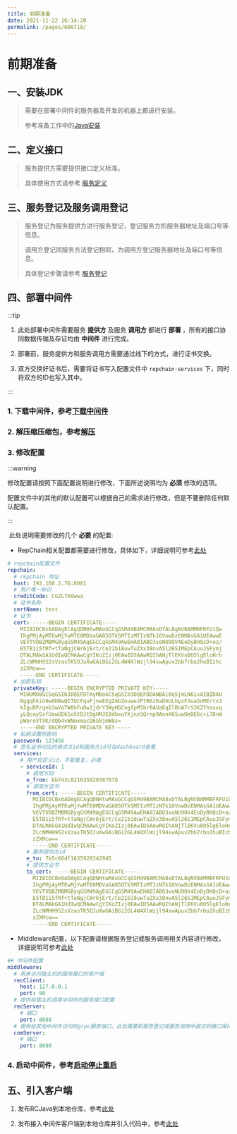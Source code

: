 ```yaml
---
title: 前期准备
date: 2021-11-22 16:14:20
permalink: /pages/600718/
---
```


# 前期准备

## 一、安装JDK

> 需要在部署中间件的服务器及开发的机器上都进行安装。
>
> 参考准备工作中的[Java安装](/pages/d07be6/#_1-java-1-8-必须)

## 二、定义接口

> 服务提供方需要提供接口定义标准。
> 
> 具体使用方式请参考 [服务定义](/pages/a190e6/)

## 三、服务登记及服务调用登记

> 服务登记为服务提供方进行服务登记，登记服务方的服务器地址及端口号等信息。
> 
> 调用方登记同服务方法登记相同，为调用方登记服务器地址及端口号等信息。
> 
> 具体登记步骤请参考 [服务登记](/pages/99c155/)

## 四、部署中间件

:::tip

1. 此处部署中间件需要服务 **提供方** 及服务 **调用方** 都进行 **部署** ，所有的接口协同数据传输及存证均由 **中间件** 进行完成。

2. 部署前，服务提供方和服务调用方需要通过线下的方式，进行证书交换。

3. 双方交换好证书后，需要将证书写入配置文件中 `repchain-services` 下，同时将双方的ID也写入其中。

:::

### 1. 下载中间件，参考[下载中间件](/pages/8237f3/#二、下载中间件)
### 2. 解压缩压缩包，参考[解压](/pages/8237f3/#三、解压)
### 3.  修改配置

:::warning

修改配置请按照下面配置说明进行修改，下面所述说明均为 **必须** 修改的选项。

配置文件中的其他的默认配置可以根据自己的需求进行修改，但是不要删除任何默认配置。

:::

​	此处说明需要修改的几个 **必要** 的配置:

* RepChain相关配置都需要进行修改，具体如下，详细说明可参考[此处](/pages/485cb8/#_1-repchain)

```yaml
# repchain配置文件
repchain:
  # repchain 地址
  host: 192.168.2.76:8081
  # 用户唯一标识
  creditCode: CGZL7XOwwa
  # 证书名称
  certName: test
  # 证书
  cert: -----BEGIN CERTIFICATE-----
    MIIBIDCBx6ADAgECAgQDNHtwMAoGCCqGSM49BAMCMA8xDTALBgNVBAMMBFRFU1Qw
    IhgPMjAyMTEwMjYwMTE0MDVaGA85OTk5MTIzMTIzNTk1OVowDzENMAsGA1UEAwwE
    VEVTVDBZMBMGByqGSM49AgEGCCqGSM49AwEHA0IABO3voNU9OV4EoDyBHQcD+az/
    E5TB1i5fRf+tTaNgjCWr6jErt/Ce21b18uwTuZXx38nvA5l26S1MEpCAuuJSFymj
    DTALMAkGA1UdIwQCMAAwCgYIKoZIzj0EAwIDSAAwRQIhANjTlEKVu0O5lgEloHrh
    ZLcNMHH9S2sVzasTK5OJuXwGAiBGi2GL4W4XlWzjl94swApuv2bb7rbo2huBIzhc
    zZXMcw==
    -----END CERTIFICATE-----
  # 加密私钥
  privateKey: -----BEGIN ENCRYPTED PRIVATE KEY-----
    MIHUMD8GCSqGSIb3DQEFDTAyMBoGCSqGSIb3DQEFDDANBAi0q5jmLN61vAIBZDAU
    BggqhkiG9w0DBwQITUCFquFjnwEEgZAbZouweJPtR6zRaDhULbyzF3uaOnMErtx3
    kIguDP/qeb3wVoTW8kFuOw1jdrY5WyHGCngfpM5br6AUaEqIlBnA7rS3KZfhsxxq
    yLQcaySsfUowUE61oStDJtDgHMJE0dbxuYXjnzSQrnp9AnnX65uwUeDE6c+i7DnW
    pWoroVTXK/dQb4vWNmxmacQ6G8jmW0s=
    -----END ENCRYPTED PRIVATE KEY-----
  # 私钥设置的密码
  password: 123456
  # 签名证书对应的请求方id和服务方id可在dashboard查看
  services:
    # 用户自定义id，不能重复，必填
    - serviceId: 1
      # 调用方ID
      e_from: bb743c821635920387678
      # 调用方证书
      from_cert: -----BEGIN CERTIFICATE-----
        MIIBIDCBx6ADAgECAgQDNHtwMAoGCCqGSM49BAMCMA8xDTALBgNVBAMMBFRFU1Qw
        IhgPMjAyMTEwMjYwMTE0MDVaGA85OTk5MTIzMTIzNTk1OVowDzENMAsGA1UEAwwE
        VEVTVDBZMBMGByqGSM49AgEGCCqGSM49AwEHA0IABO3voNU9OV4EoDyBHQcD+az/
        E5TB1i5fRf+tTaNgjCWr6jErt/Ce21b18uwTuZXx38nvA5l26S1MEpCAuuJSFymj
        DTALMAkGA1UdIwQCMAAwCgYIKoZIzj0EAwIDSAAwRQIhANjTlEKVu0O5lgEloHrh
        ZLcNMHH9S2sVzasTK5OJuXwGAiBGi2GL4W4XlWzjl94swApuv2bb7rbo2huBIzhc
        zZXMcw==
        -----END CERTIFICATE-----
      # 服务提供方id
      e_to: 7b5c66df1635920342945
      # 提供方证书
      to_cert: -----BEGIN CERTIFICATE-----
        MIIBIDCBx6ADAgECAgQDNHtwMAoGCCqGSM49BAMCMA8xDTALBgNVBAMMBFRFU1Qw
        IhgPMjAyMTEwMjYwMTE0MDVaGA85OTk5MTIzMTIzNTk1OVowDzENMAsGA1UEAwwE
        VEVTVDBZMBMGByqGSM49AgEGCCqGSM49AwEHA0IABO3voNU9OV4EoDyBHQcD+az/
        E5TB1i5fRf+tTaNgjCWr6jErt/Ce21b18uwTuZXx38nvA5l26S1MEpCAuuJSFymj
        DTALMAkGA1UdIwQCMAAwCgYIKoZIzj0EAwIDSAAwRQIhANjTlEKVu0O5lgEloHrh
        ZLcNMHH9S2sVzasTK5OJuXwGAiBGi2GL4W4XlWzjl94swApuv2bb7rbo2huBIzhc
        zZXMcw==
        -----END CERTIFICATE-----
```

* Middleware配置，以下配置请根据服务登记或服务调用相关内容进行修改，详细说明可参考[此处](/pages/485cb8/#_2-middleware)

```yaml
## 中间件配置
middleware:
  # 用来访问宿主机的服务接口的客户端
  recClient:
    host: 127.0.0.1
    port: 80
  # 提供给宿主机调用中间件的服务接口配置
  recServer:
    # 端口
    port: 8888
  # 提供给其他中间件访问的grpc服务端口，此处需要和服务登记或服务调用中提交的接口保持一致
  comServer:
    # 端口
    port: 8080
```

### 4. 启动中间件，参考[启动停止重启](/pages/764dac/)

## 五、引入客户端

1. 发布RCJava到本地仓库，参考[此处](/pages/d07be6/#_8-rcjava-core-必须)

2. 发布接入中间件客户端到本地仓库并引入代码中，参考[此处](/pages/d07be6/#_10-接入中间件客户端-可选)

